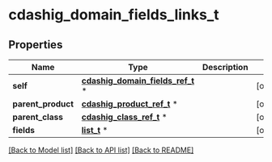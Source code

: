 # cdashig_domain_fields_links_t

## Properties
Name | Type | Description | Notes
------------ | ------------- | ------------- | -------------
**self** | [**cdashig_domain_fields_ref_t**](cdashig_domain_fields_ref.md) \* |  | [optional] 
**parent_product** | [**cdashig_product_ref_t**](cdashig_product_ref.md) \* |  | [optional] 
**parent_class** | [**cdashig_class_ref_t**](cdashig_class_ref.md) \* |  | [optional] 
**fields** | [**list_t**](cdashig_domain_field_ref_element.md) \* |  | [optional] 

[[Back to Model list]](../README.md#documentation-for-models) [[Back to API list]](../README.md#documentation-for-api-endpoints) [[Back to README]](../README.md)


